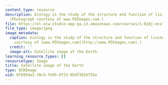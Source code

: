```yaml
---
content_type: resource
description: Ecology is the study of the structure and function of living systems.
  (Photograph courtesy of www.PDImages.com.)
file: https://ol-ocw-studio-app-qa.s3.amazonaws.com/courses/1-018j-ecology-i-the-earth-system-fall-2009/6fb954a330c3fe950f2305df362b755a_1-018jf09.jpg
file_type: image/jpeg
image_metadata:
  caption: Ecology is the study of the structure and function of living systems. (Photograph
    courtesy of [www.PDImages.com](http://www.PDImages.com).)
  credit: ''
  image-alt: Satellite image of the Earth.
learning_resource_types: []
resourcetype: Image
title: Satellite image of the Earth
type: OCWImage
uid: 6fb954a3-30c3-fe95-0f23-05df362b755a
---
```

